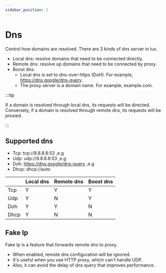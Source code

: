 ```yaml
---
sidebar_position: 2
---
```


# Dns

Control how domains are resolved. There are 3 kinds of dns server in lux.

* Local dns: resolve domains that need to be connected directly.
* Remote dns: resolve up domains that need to be connected by proxy.
* Boost dns:
  * Local dns is set to dns-over-https (DoH). For example, https://dns.google/dns-query.
  * The proxy server is a domain name. For example, example.com.

:::tip

If a domain is resolved through local dns, its requests will be directed. 
Conversely, if a domain is resolved through remote dns, its requests will be proxied.

:::

## Supported dns
* Tcp: tcp://8.8.8.8:53 ,e.g
* Udp: udp://8.8.8.8:53 ,e.g
* Doh: https://dns.google/dns-query ,e.g
* Dhcp: dhcp://auto


|      | Local dns | Remote dns | Boost dns |
|------|-----------|------------|-----------|
| Tcp  | Y         | Y          | Y         |
| Udp  | Y         | N          | Y         |
| Doh  | Y         | Y          | N         |
| Dhcp | Y         | N          | N         |

## Fake Ip
Fake Ip is a feature that forwards remote dns to proxy. 
* When enabled, remote dns configuration will be ignored.
* It's useful when you use HTTP proxy, which can't handle UDP.
* Also, it can avoid the delay of dns query that improves performance.
